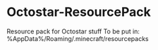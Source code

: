 # Octostar-ResourcePack
Resource pack for Octostar stuff
To be put in: %AppData%/Roaming/.minecraft/resourcepacks
